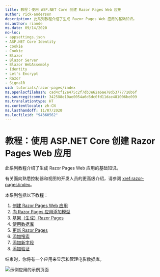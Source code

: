 ```yaml
---
title: 教程：使用 ASP.NET Core 创建 Razor Pages Web 应用
author: rick-anderson
description: 此系列教程介绍了生成 Razor Pages Web 应用的基础知识。
ms.author: riande
ms.date: 09/14/2020
no-loc:
- appsettings.json
- ASP.NET Core Identity
- cookie
- Cookie
- Blazor
- Blazor Server
- Blazor WebAssembly
- Identity
- Let's Encrypt
- Razor
- SignalR
uid: tutorials/razor-pages/index
ms.openlocfilehash: cad4cf12e475c2f7db3e62a6ae78d53777710b6f
ms.sourcegitcommit: 342588e10ae0054a6d6dc0fd11dae481006be099
ms.translationtype: HT
ms.contentlocale: zh-CN
ms.lasthandoff: 11/07/2020
ms.locfileid: "94360562"
---
```

# <a name="tutorial-create-a-no-locrazor-pages-web-app-with-aspnet-core"></a>教程：使用 ASP.NET Core 创建 Razor Pages Web 应用

此系列教程介绍了生成 Razor Pages Web 应用的基础知识。 

有关面向熟悉控制器和视图的开发人员的更高级介绍，请参阅 <xref:razor-pages/index>。

本系列包括以下教程：

1. [创建 Razor Pages Web 应用](xref:tutorials/razor-pages/razor-pages-start)
1. [向 Razor Pages 应用添加模型](xref:tutorials/razor-pages/model)
1. [基架（生成）Razor Pages](xref:tutorials/razor-pages/page)
1. [使用数据库](xref:tutorials/razor-pages/sql)
1. [更新 Razor Pages](xref:tutorials/razor-pages/da1)
1. [添加搜索](xref:tutorials/razor-pages/search)
1. [添加新字段](xref:tutorials/razor-pages/new-field)
1. [添加验证](xref:tutorials/razor-pages/validation)

结束时，你将有一个应用来显示和管理电影数据库。

![示例应用的示例页面](index/_static/sample-page.png)
